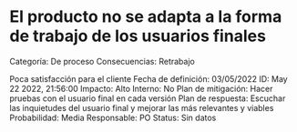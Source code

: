 # El producto no se adapta a la forma de trabajo de los usuarios finales

Categoría: De proceso
Consecuencias: Retrabajo

Poca satisfacción para el cliente
Fecha de definición: 03/05/2022
ID: May 22 2022, 21:56:00
Impacto: Alto
Interno: No
Plan de mitigación: Hacer pruebas con el usuario final en cada versión
Plan de respuesta: Escuchar las inquietudes del usuario final y mejorar las más relevantes y viables
Probabilidad: Media
Responsable: PO
Status: Sin datos